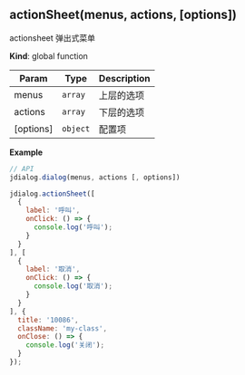 <a name="actionSheet"></a>

## actionSheet(menus, actions, [options])
actionsheet 弹出式菜单

**Kind**: global function  

| Param | Type | Description |
| --- | --- | --- |
| menus | <code>array</code> | 上层的选项 |
| actions | <code>array</code> | 下层的选项 |
| [options] | <code>object</code> | 配置项 |

**Example**  
```js
// APIjdialog.dialog(menus, actions [, options])jdialog.actionSheet([  {    label: '呼叫',    onClick: () => {      console.log('呼叫');    }  }], [  {    label: '取消',    onClick: () => {      console.log('取消');    }  }], {  title: '10086',  className: 'my-class',  onClose: () => {    console.log('关闭');  }});
```

